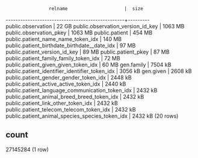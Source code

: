                    relname                     |  size
-------------------------------------------------+---------
 public.observation                              | 22 GB
 public.observation_version_id_key               | 1063 MB
 public.observation_pkey                         | 1063 MB
 public.patient                                  | 454 MB
 public.patient_name_name_token_idx              | 140 MB
 public.patient_birthdate_birthdate__date_idx    | 97 MB
 public.patient_version_id_key                   | 89 MB
 public.patient_pkey                             | 87 MB
 public.patient_family_family_token_idx          | 72 MB
 public.patient_given_given_token_idx            | 60 MB
 gen.family                                      | 7504 kB
 public.patient_identifier_identifier_token_idx  | 3056 kB
 gen.given                                       | 2608 kB
 public.patient_gender_gender_token_idx          | 2448 kB
 public.patient_active_active_token_idx          | 2440 kB
 public.patient_language_communication_token_idx | 2432 kB
 public.patient_animal_breed_breed_token_idx     | 2432 kB
 public.patient_link_other_token_idx             | 2432 kB
 public.patient_telecom_telecom_token_idx        | 2432 kB
 public.patient_animal_species_species_token_idx | 2432 kB
(20 rows)

  count
----------
 27145284
(1 row)

